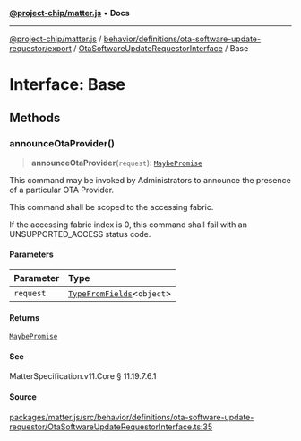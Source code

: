 [**@project-chip/matter.js**](../../../../../../../README.md) • **Docs**

***

[@project-chip/matter.js](../../../../../../../modules.md) / [behavior/definitions/ota-software-update-requestor/export](../../../README.md) / [OtaSoftwareUpdateRequestorInterface](../README.md) / Base

# Interface: Base

## Methods

### announceOtaProvider()

> **announceOtaProvider**(`request`): [`MaybePromise`](../../../../../../../util/export/README.md#maybepromiset)

This command may be invoked by Administrators to announce the presence of a particular OTA Provider.

This command shall be scoped to the accessing fabric.

If the accessing fabric index is 0, this command shall fail with an UNSUPPORTED_ACCESS status code.

#### Parameters

| Parameter | Type |
| :------ | :------ |
| `request` | [`TypeFromFields`](../../../../../../../tlv/export/README.md#typefromfieldsf)\<`object`\> |

#### Returns

[`MaybePromise`](../../../../../../../util/export/README.md#maybepromiset)

#### See

MatterSpecification.v11.Core § 11.19.7.6.1

#### Source

[packages/matter.js/src/behavior/definitions/ota-software-update-requestor/OtaSoftwareUpdateRequestorInterface.ts:35](https://github.com/project-chip/matter.js/blob/7a8cbb56b87d4ccf34bec5a9a95ab40a1711324f/packages/matter.js/src/behavior/definitions/ota-software-update-requestor/OtaSoftwareUpdateRequestorInterface.ts#L35)
